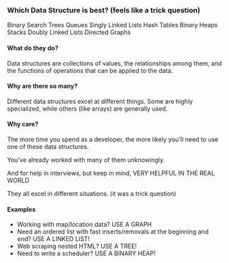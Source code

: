 ### Which Data Structure is best? (feels like a trick question)

Binary Search Trees
Queues
Singly Linked Lists
Hash Tables
Binary Heaps
Stacks
Doubly Linked Lists
Directed Graphs

#### What do they do?

Data structures are collections of values, the relationships among them,
and the functions of operations that can be applied to the data.

#### Why are there so many?

Different data structures excel at different things. Some are highly
specialized, while others (like arrays) are generally used.

#### Why care?

The more time you spend as a developer, the more likely you'll need to use
one of these data structures.

You've already worked with many of them unknowingly.

And for help in interviews, but keep in mind, VERY HELPFUL IN THE REAL WORLD

They all excel in different situations. (it was a trick question)

#### Examples

- Working with map/location data? USE A GRAPH
- Need an ordered list with fast inserts/removals at the beginning and end? USE A LINKED LIST!
- Web scraping nested HTML? USE A TREE!
- Need to write a scheduler? USE A BINARY HEAP!
